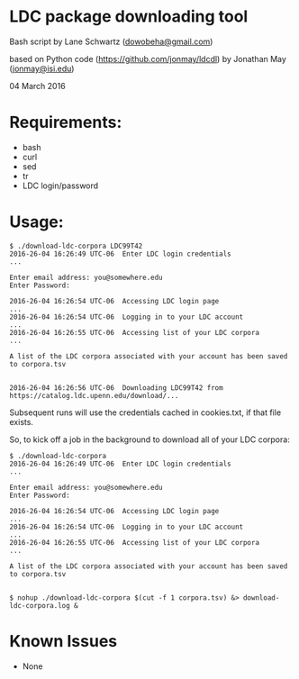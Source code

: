 # LDC package downloading tool

Bash script by Lane Schwartz (dowobeha@gmail.com)

based on Python code (https://github.com/jonmay/ldcdl) by Jonathan May (jonmay@isi.edu)

04 March 2016


# Requirements:

* bash
* curl
* sed
* tr
* LDC login/password


# Usage:

```
$ ./download-ldc-corpora LDC99T42
2016-26-04 16:26:49 UTC-06  Enter LDC login credentials                                       ...

Enter email address: you@somewhere.edu
Enter Password: 

2016-26-04 16:26:54 UTC-06  Accessing LDC login page                                          ...
2016-26-04 16:26:54 UTC-06  Logging in to your LDC account                                    ...
2016-26-04 16:26:55 UTC-06  Accessing list of your LDC corpora                                ...

A list of the LDC corpora associated with your account has been saved to corpora.tsv


2016-26-04 16:26:56 UTC-06  Downloading LDC99T42 from https://catalog.ldc.upenn.edu/download/...
```

Subsequent runs will use the credentials cached in cookies.txt, if that file exists.

So, to kick off a job in the background to download all of your LDC corpora:


```
$ ./download-ldc-corpora
2016-26-04 16:26:49 UTC-06  Enter LDC login credentials                                       ...

Enter email address: you@somewhere.edu
Enter Password: 

2016-26-04 16:26:54 UTC-06  Accessing LDC login page                                          ...
2016-26-04 16:26:54 UTC-06  Logging in to your LDC account                                    ...
2016-26-04 16:26:55 UTC-06  Accessing list of your LDC corpora                                ...

A list of the LDC corpora associated with your account has been saved to corpora.tsv


$ nohup ./download-ldc-corpora $(cut -f 1 corpora.tsv) &> download-ldc-corpora.log &

```


# Known Issues

* None
